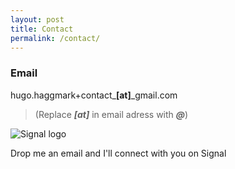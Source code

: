 ```yaml
---
layout: post
title: Contact
permalink: /contact/
---
```


### Email

hugo.haggmark+contact_**[at]**_gmail.com

> (Replace _**[at]**_ in email adress with _**@**_)

![Signal logo]({{site.baseurl}}/assets/images/signal-logo.png)

Drop me an email and I'll connect with you on Signal
